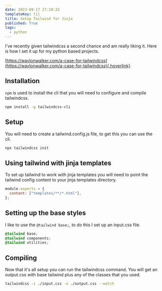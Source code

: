 ```yaml
---
date: 2023-09-17 17:10:32
templateKey: til
title: Setup Tailwind for Jinja
published: True
tags:
  - python
---
```


I've recently given tailwindcss a second chance and am really liking it. Here
is how I set it up for my python based projects.

[https://waylonwalker.com/a-case-for-tailwindcss](https://waylonwalker.com/a-case-for-tailwindcss){.hoverlink}

## Installation

`npm` is used to install the cli that you will need to configure and compile tailwindcss.

```sh
npm install -g tailwindcss-cli
```

## Setup

You will need to create a tailwind.config.js file, to get this you can use the cli.

```sh
npx tailwindcss init
```

## Using tailwind with jinja templates

To set up tailwind to work with jinja templates you will need to point the
tailwind config content to your jinja templates directory.

```js
module.exports = {
  content: ["templates/**/*.html"],
};
```

## Setting up the base styles

I like to use the `@tailwind base;`, to do this I set up an input.css file.

```css
@tailwind base;
@tailwind components;
@tailwind utilities;
```

## Compiling

Now that it's all setup you can run the tailwindcss command. You will get an
output.css with base tailwind plus any of the classes that you used.

```sh
tailwindcss -i ./input.css -o ./output.css --watch
```
